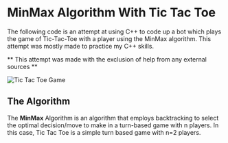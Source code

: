 # MinMax Algorithm With Tic Tac Toe

The following code is an attempt at using C++ to code up a bot which plays the game of Tic-Tac-Toe with a player using the MinMax algorithm. This attempt was mostly made to practice my C++ skills.

** This attempt was made with the exclusion of help from any external sources **

![Tic Tac Toe Game](./Images/tic_tac_toe_game "Showing Game")

## The Algorithm

The **MinMax** Algorithm is an algorithm that employs backtracking to select the optimal decision/move to make in a turn-based game with n players. In this case, Tic Tac Toe is a simple turn based game
with n=2 players. 

